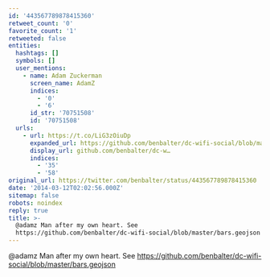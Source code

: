 ```yaml
---
id: '443567789878415360'
retweet_count: '0'
favorite_count: '1'
retweeted: false
entities:
  hashtags: []
  symbols: []
  user_mentions:
    - name: Adam Zuckerman
      screen_name: AdamZ
      indices:
        - '0'
        - '6'
      id_str: '70751508'
      id: '70751508'
  urls:
    - url: https://t.co/LiG3zOiuDp
      expanded_url: https://github.com/benbalter/dc-wifi-social/blob/master/bars.geojson
      display_url: github.com/benbalter/dc-w…
      indices:
        - '35'
        - '58'
original_url: https://twitter.com/benbalter/status/443567789878415360
date: '2014-03-12T02:02:56.000Z'
sitemap: false
robots: noindex
reply: true
title: >-
  @adamz Man after my own heart. See
  https://github.com/benbalter/dc-wifi-social/blob/master/bars.geojson
---
```


@adamz Man after my own heart. See https://github.com/benbalter/dc-wifi-social/blob/master/bars.geojson